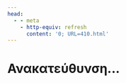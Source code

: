```yaml
---
head:
  - - meta
    - http-equiv: refresh
      content: '0; URL=410.html'
---
```


# Ανακατεύθυνση...
